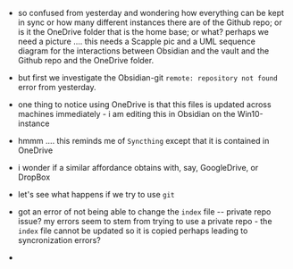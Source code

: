 - so confused from yesterday and wondering how everything can be kept in sync or how many different instances there are of the Github repo; or is it the OneDrive folder that is the home base; or what? perhaps we need a picture .... this needs a Scapple pic and a UML sequence diagram for the interactions between Obsidian and the vault and the Github repo and the OneDrive folder.  
- but first we investigate the Obsidian-git `remote: repository not found` error from yesterday.  

- one thing to notice using OneDrive is that this files is updated across machines immediately - i am editing this in Obsidian on the Win10-instance  
- hmmm .... this reminds me of `Syncthing` except that it is contained in OneDrive  
-  i wonder if a similar affordance obtains with, say, GoogleDrive, or DropBox 
-  let's see what happens if we try to use `git`  
 - got an error of not being able to change the `index` file -- private repo issue?  my errors seem to stem from trying to use a private repo - the `index` file cannot be updated so it is copied perhaps leading to syncronization errors?  
- 
